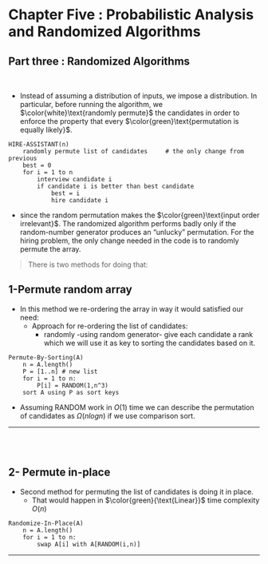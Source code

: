 # Chapter Five : Probabilistic Analysis and Randomized Algorithms

## Part three : Randomized Algorithms

<br>

- Instead of assuming a distribution
  of inputs, we impose a distribution. In particular, before running the algorithm,
  we $\color{white}\text{randomly permute}$ the candidates in order to enforce the property that every
  $\color{green}\text{permutation is equally likely}$.

```
HIRE-ASSISTANT(n)
    randomly permute list of candidates     # the only change from previous
    best = 0
    for i = 1 to n
        interview candidate i
        if candidate i is better than best candidate
            best = i
            hire candidate i
```

- since the random permutation makes the $\color{green}\text{input order irrelevant}$. The randomized
  algorithm performs badly only if the random-number generator produces an “unlucky” permutation.
  For the hiring problem, the only change needed in the code is to randomly permute the array.

> There is two methods for doing that:

## 1-Permute random array

- In this method we re-ordering the array in way it would satisfied our need:
  - Approach for re-ordering the list of candidates:
    - randomly -using random generator- give each candidate a rank which we will use it as key to sorting the candidates based on it.

```
Permute-By-Sorting(A)
    n = A.length()
    P = [1..n] # new list
    for i = 1 to n:
        P[i] = RANDOM(1,n^3)
    sort A using P as sort keys

```

- Assuming RANDOM work in $O(1)$ time we can describe the permutation of candidates as $\Omega(nlogn)$ if we use comparison sort.

---

<br>
<br>

## 2- Permute in-place

- Second method for permuting the list of candidates is doing it in place.
  - That would happen in $\color{green}{\text{Linear}}$ time complexity $O(n)$

```
Randomize-In-Place(A)
    n = A.length()
    for i = 1 to n:
        swap A[i] with A[RANDOM(i,n)]

```

---
